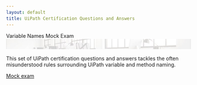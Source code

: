 ```yaml
---
layout: default
title: UiPath Certification Questions and Answers
---
```

<div class="row">
   <div class=" col-6 col-xs-6 col-sm-6 col-md-4 col-lg-4 col-xl-4 mb-2  d-flex align-items-stretch">
      <div class="card" >
         <div class="card-header">Variable Names Mock Exam <a id="twitter-uipath"></a></div>
         <img src="/assets/background-small4.jpg" class="card-img-top" alt="uipath certification">
         <div class="card-body d-flex flex-column">
            <p class="card-text">This set of UiPath certification questions and answers tackles the often misunderstood rules surrounding UiPath variable and method naming.</p>
            <p class="text-center mt-auto"><a href="http://uipath.rpacertified.com/2020/10/10/variable-names-quiz.html" class="text-center  btn btn-outline-primary btn-sm">Mock exam</a></p>
         </div>
      </div>
   </div>
   
   
   
</div>
